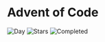 # Advent of Code

![Day](https://img.shields.io/badge/day%20📅-9-blue) ![Stars](https://img.shields.io/badge/stars%20⭐-18-yellow) ![Completed](https://img.shields.io/badge/days%20completed-9-red)
